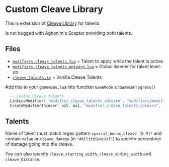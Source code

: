 # Custom Cleave Library

This is extension of [Cleave Library](../Cleave/README.md) for talents.

Is not bugged with Aghanim's Scepter providing both talents.

## Files

- [`modifiers_cleave_talents.lua`](modifiers_cleave_talents.lua) = Talent to apply while the talent is active
- [`modifiers_cleave_talents_onlearn.lua`](modifiers_cleave_talents_onlearn.lua) = Global listener for talent level-up
- [`cleave_talents.kv`](cleave_talents.kv) = Vanilla Cleave Talents

Add this to your `gamemode.lua` into function `GameMode:OnGameInProgress()`
```lua
  -- Custom Cleave talents
  LinkLuaModifier( "modifier_cleave_talents_onlearn", "modifiers/modifier_cleave_talents_onlearn.lua", LUA_MODIFIER_MOTION_NONE )
  CreateModifierThinker( nil, nil, "modifier_cleave_talents_onlearn", {}, Vector( 0, 0, 0 ), DOTA_TEAM_NEUTRALS, false )
```

## Talents

Name of talent must match regex pattern `special_bonus_cleave_[0-9]*` and contain `value` or `cleave_damage` (in `"AbilitySpecial"`) to specify percentage of damage going into the cleave.

You can also specify `cleave_starting_width`, `cleave_ending_width` and `cleave_distance`.
